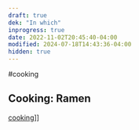 ```yaml
---
draft: true
dek: "In which"
inprogress: true
date: 2022-11-02T20:45:40-04:00
modified: 2024-07-18T14:43:36-04:00
hidden: true
---
```


#cooking

## Cooking: Ramen

[cookin](cookin)g]]
